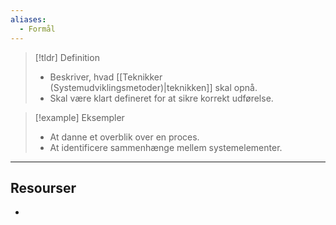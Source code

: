 ```yaml
---
aliases:
  - Formål
---
```

> [!tldr] Definition
> - Beskriver, hvad [[Teknikker (Systemudviklingsmetoder)|teknikken]] skal opnå. 
> - Skal være klart defineret for at sikre korrekt udførelse. 

> [!example] Eksempler
> - At danne et overblik over en proces. 
> - At identificere sammenhænge mellem systemelementer.

---

## Resourser
- 



